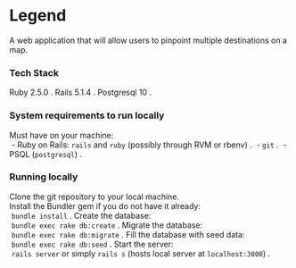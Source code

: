 # Legend
A web application that will allow users to pinpoint multiple destinations on a map.

### Tech Stack
Ruby 2.5.0 . 
Rails 5.1.4 . 
Postgresql 10 . 

### System requirements to run locally
Must have on your machine:  
  - Ruby on Rails: `rails` and `ruby` (possibly through RVM or rbenv) . 
  - `git` . 
  - PSQL (`postgresql`) . 

### Running locally
Clone the git repository to your local machine.  
Install the Bundler gem if you do not have it already:  
  `bundle install` . 
Create the database:  
  `bundle exec rake db:create` . 
Migrate the database:  
  `bundle exec rake db:migrate` . 
Fill the database with seed data:  
  `bundle exec rake db:seed` . 
Start the server:  
  `rails server` or simply `rails s` (hosts local server at `localhost:3000`) . 
